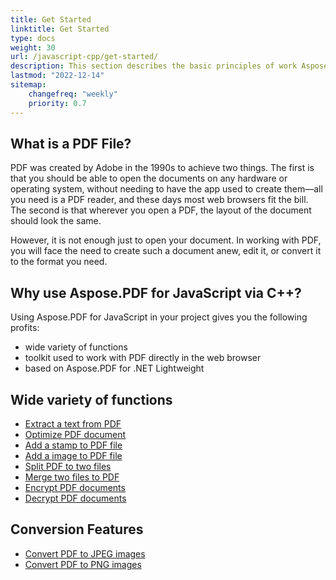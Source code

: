 ```yaml
---
title: Get Started 
linktitle: Get Started
type: docs
weight: 30
url: /javascript-cpp/get-started/
description: This section describes the basic principles of work Aspose.PDF for JavaScript via C++. Aspose.PDF for JavaScript via C++ supports a wide variety of functions.
lastmod: "2022-12-14"   
sitemap:
    changefreq: "weekly"
    priority: 0.7
---
```


## What is a PDF File?

PDF was created by Adobe in the 1990s to achieve two things. The first is that you should be able to open the documents on any hardware or operating system, without needing to have the app used to create them—all you need is a PDF reader, and these days most web browsers fit the bill. The second is that wherever you open a PDF, the layout of the document should look the same.

However, it is not enough just to open your document. In working with PDF, you will face the need to create such a document anew, edit it, or convert it to the format you need.

## Why use Aspose.PDF for JavaScript via C++?

Using Aspose.PDF for JavaScript in your project gives you the following profits:

- wide variety of functions
- toolkit used to work with PDF directly in the web browser
- based on Aspose.PDF for .NET Lightweight

## Wide variety of functions

- [Extract a text from PDF](/pdf/javascript-cpp/extract-text/)
- [Optimize PDF document](/pdf/javascript-cpp/optimize-pdf/)
- [Add a stamp to PDF file](/pdf/javascript-cpp/add-stamp-to-pdf/)
- [Add a image to PDF file](/pdf/javascript-cpp/add-image-to-pdf/)
- [Split PDF to two files](/pdf/javascript-cpp/split-pdf/)
- [Merge two files to PDF](/pdf/javascript-cpp/merge-pdf/)
- [Encrypt PDF documents](/pdf/javascript-cpp/encrypt-pdf/)
- [Decrypt PDF documents](/pdf/javascript-cpp/decrypt-pdf/)

## Conversion Features

- [Convert PDF to JPEG images](/pdf/javascript-cpp/conversion/)
- [Convert PDF to PNG images](/pdf/javascript-cpp/conversion/)
